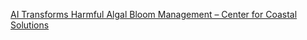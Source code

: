 [AI Transforms Harmful Algal Bloom Management – Center for Coastal Solutions](https://qi.tc/qi/113242)